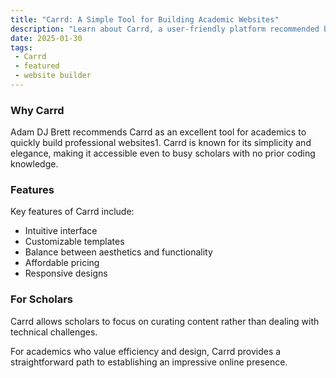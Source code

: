 ```yaml
---
title: "Carrd: A Simple Tool for Building Academic Websites"
description: "Learn about Carrd, a user-friendly platform recommended by Adam DJ Brett for creating professional academic websites."
date: 2025-01-30
tags:
 - Carrd
 - featured
 - website builder
---
```

### Why Carrd

Adam DJ Brett recommends Carrd as an excellent tool for academics to quickly build professional websites1. Carrd is known for its simplicity and elegance, making it accessible even to busy scholars with no prior coding knowledge.

### Features

Key features of Carrd include:

+ Intuitive interface
+ Customizable templates
+ Balance between aesthetics and functionality
+ Affordable pricing
+ Responsive designs

### For Scholars

Carrd allows scholars to focus on curating content rather than dealing with technical challenges.

For academics who value efficiency and design, Carrd provides a straightforward path to establishing an impressive online presence.

